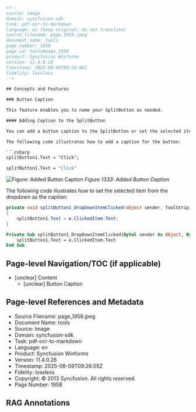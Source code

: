 ```html
<!-- 
source: image
domain: syncfusion-sdk
task: pdf-ocr-to-markdown
language: en (keep original; do not translate)
source_filename: page_1958.jpeg
document_name: tools
page_number: 1958
page_id: tools#page_1958
product: Syncfusion Winforms
version: 11.4.0.26
timestamp: 2025-08-09T09:26:05Z
fidelity: lossless
-->

## Concepts and Features

### Button Caption

This feature enables you to name your SplitButton as needed.

#### Adding Caption to the SplitButton

You can add a button caption to the SplitButton or set the selected item as the caption.

The following code illustrates how to add a caption for the button:

```csharp
splitButton1.Text = "Click";
```

```vb
splitButton1.Text = "Click"
```

![Figure: Added Button Caption](image.png)
*Figure 1333: Added Button Caption*

The following code illustrates how to set the selected item from the dropdown as the caption:

```csharp
private void splitButton1_DropDownItemClicked(object sender, ToolStripItemClickedEventArgs e)
{
    splitButton1.Text = e.ClickedItem.Text;
}
```

```vb
Private Sub splitButton1_DropDownItemClicked(ByVal sender As Object, ByVal e As ToolStripItemClickedEventArgs)
    splitButton1.Text = e.ClickedItem.Text
End Sub
```

## Page-level Navigation/TOC (if applicable)

- [unclear] Content
  - [unclear] Button Caption

## Page-level References and Metadata

- Source Filename: page_1958.jpeg
- Document Name: tools
- Source: Image
- Domain: syncfusion-sdk
- Task: pdf-ocr-to-markdown
- Language: en
- Product: Syncfusion Winforms
- Version: 11.4.0.26
- Timestamp: 2025-08-09T09:26:05Z
- Fidelity: lossless
- Copyright: © 2013 Syncfusion. All rights reserved.
- Page Number: 1958

## RAG Annotations

<!-- tags: [Windows Forms, SplitButton, Button Caption, Code Examples] keywords: [Syncfusion, Winforms, SplitButton, ButtonCaption, C#, VB] -->
```